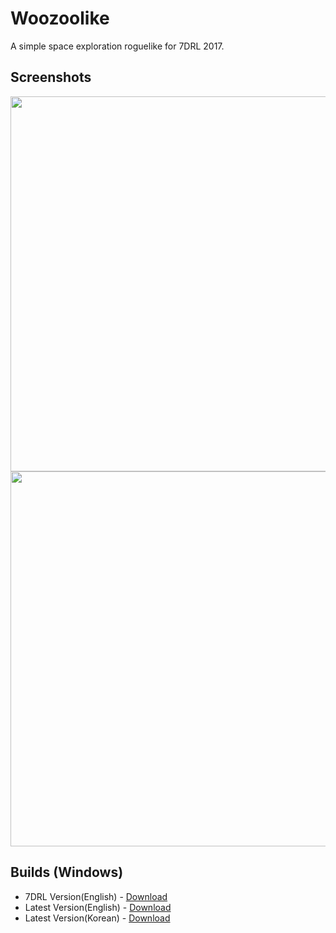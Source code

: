# Woozoolike
A simple space exploration roguelike for 7DRL 2017.  

## Screenshots
<img src="./Woozoolike1.png" width="600">
<img src="./Woozoolike2.png" width="600">

## Builds (Windows)
* 7DRL Version(English) - [Download](https://github.com/marukrap/Woozoolike/releases/download/0.1/Woozoolike-7DRL-2017.zip)
* Latest Version(English) - [Download](https://github.com/marukrap/Woozoolike/releases/download/0.1/Woozoolike-Update1.2.zip)
* Latest Version(Korean) - [Download](https://github.com/marukrap/Woozoolike/releases/download/0.1/Woozoolike-Update1.2K.zip)
